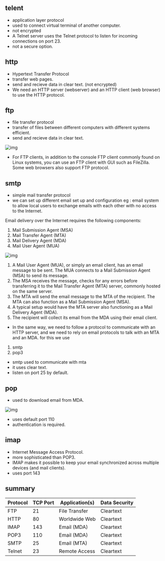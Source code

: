 ## telent

- application layer protocol
- used to connect virtual terminal of another computer.
- not encrypted
- A Telnet server uses the Telnet protocol to listen for incoming connections on port 23.
- not a secure option.

## http

- Hypertext Transfer Protocol
- transfer web pages.
- send and recieve data in clear text. (not encrypted)
- We need an HTTP server (webserver) and an HTTP client (web browser) to use the HTTP protocol. 

## ftp

- file transfer protocol
- transfer of files between different computers with different systems efficient.
- send and recieve data in clear text.

![img](https://tryhackme-images.s3.amazonaws.com/user-uploads/5f04259cf9bf5b57aed2c476/room-content/da71a52fddfbb268dc6c5857daf07f18.png)

- For FTP clients, in addition to the console FTP client commonly found on Linux systems, you can use an FTP client with GUI such as FileZilla. Some web browsers also support FTP protocol.

## smtp

- simple mail transfer protocol
- we can set up different email set up and configuration eg : email system to allow local users to exchange emails with each other with no access to the Internet. 

Email delivery over the Internet requires the following components:


1. Mail Submission Agent (MSA)
2. Mail Transfer Agent (MTA)
3. Mail Delivery Agent (MDA)
4. Mail User Agent (MUA)

![img](https://tryhackme-images.s3.amazonaws.com/user-uploads/5f04259cf9bf5b57aed2c476/room-content/822a449fd569c16c875a13ca2487b714.png)


1. A Mail User Agent (MUA), or simply an email client, has an email message to be sent. The MUA connects to a Mail Submission Agent (MSA) to send its message.
2. The MSA receives the message, checks for any errors before transferring it to the Mail Transfer Agent (MTA) server, commonly hosted on the same server.
3. The MTA will send the email message to the MTA of the recipient. The MTA can also function as a Mail Submission Agent (MSA).
4. A typical setup would have the MTA server also functioning as a Mail Delivery Agent (MDA).
5. The recipient will collect its email from the MDA using their email client.

- In the same way, we need to follow a protocol to communicate with an HTTP server, and we need to rely on email protocols to talk with an MTA and an MDA. for this we use

1. smtp
2. pop3

- smtp used to communicate with mta
- it uses clear text.
- listen on port 25 by default.

## pop

- used to download email from MDA.

![img](https://tryhackme-images.s3.amazonaws.com/user-uploads/5f04259cf9bf5b57aed2c476/room-content/ed910ad418376edc846846fc2a0dd3f6.png)

- uses default port 110
- authentication is required.


## imap

- Internet Message Access Protocol.
- more sophisticated than POP3.
- IMAP makes it possible to keep your email synchronized across multiple devices (and mail clients). 
- uses port 143


## summary

|Protocol |	TCP Port |	Application(s)| 	Data Security|
|----------|---------|----------------|-------------------|
|FTP |	21 	|File Transfer |	Cleartext|
|HTTP |	80 |	Worldwide Web |	Cleartext|
|IMAP |	143 |	Email (MDA) |	Cleartext|
|POP3 |110 |	Email (MDA) |	Cleartext|
|SMTP |	25 |	Email (MTA) |	Cleartext|
|Telnet |	23 |	Remote Access |	Cleartext|